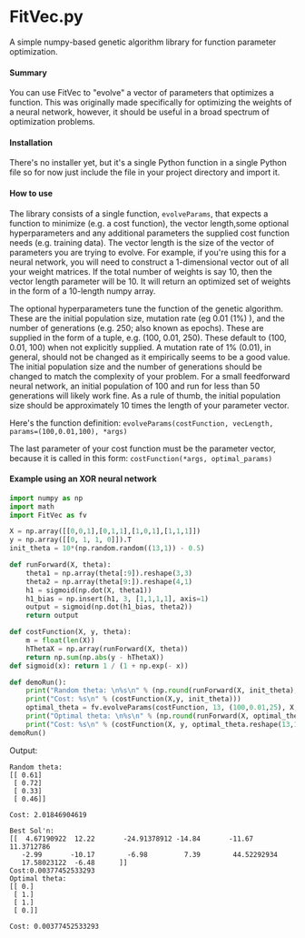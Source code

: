 # FitVec.py
A simple numpy-based genetic algorithm library for function parameter optimization.

#### Summary

You can use FitVec to "evolve" a vector of parameters that optimizes a function.
This was originally made specifically for optimizing the weights of a neural network,
however, it should be useful in a broad spectrum of optimization problems.

#### Installation
There's no installer yet, but it's a single Python function in a single Python file so for now
just include the file in your project directory and import it.

#### How to use

The library consists of a single function, `evolveParams`, that expects a
function to minimize (e.g. a cost function), the vector length,some optional hyperparameters and any
additional parameters the supplied cost function needs (e.g. training data).
The vector length is the size of the vector of parameters you are trying to evolve.
For example, if you're using this for a neural network, you will need to construct
a 1-dimensional vector out of all your weight matrices. If the total number of weights is
say 10, then the vector length parameter will be 10. It will return an optimized set of weights
in the form of a 10-length numpy array.

The optional hyperparameters tune the function of the genetic algorithm.
These are the initial population size, mutation rate (eg 0.01 (1%) ), and the number of generations (e.g. 250; also known as epochs).
These are supplied in the form of a tuple, e.g. (100, 0.01, 250).
These default to (100, 0.01, 100) when not explicitly supplied.
A mutation rate of 1% (0.01), in general, should not be changed as it empirically seems to be a good value.
The initial population size and the number of generations should be changed to match the complexity of your problem.
For a small feedforward neural network, an initial population of 100 and run for less than 50 generations will likely work fine.
As a rule of thumb, the initial population size should be approximately 10 times the length of your parameter vector.

Here's the function definition:
`evolveParams(costFunction, vecLength, params=(100,0.01,100), *args)`

The last parameter of your cost function must be the parameter vector, because
it is called in this form: `costFunction(*args, optimal_params)`

#### Example using an XOR neural network

```python
import numpy as np
import math
import FitVec as fv

X = np.array([[0,0,1],[0,1,1],[1,0,1],[1,1,1]])
y = np.array([[0, 1, 1, 0]]).T
init_theta = 10*(np.random.random((13,1)) - 0.5)

def runForward(X, theta):
	theta1 = np.array(theta[:9]).reshape(3,3)
	theta2 = np.array(theta[9:]).reshape(4,1)
	h1 = sigmoid(np.dot(X, theta1))
	h1_bias = np.insert(h1, 3, [1,1,1,1], axis=1)
	output = sigmoid(np.dot(h1_bias, theta2))
	return output

def costFunction(X, y, theta):
	m = float(len(X))
	hThetaX = np.array(runForward(X, theta))
	return np.sum(np.abs(y - hThetaX))
def sigmoid(x): return 1 / (1 + np.exp(- x))

def demoRun():
	print("Random theta: \n%s\n" % (np.round(runForward(X, init_theta), 2)))
	print("Cost: %s\n" % (costFunction(X,y, init_theta)))
	optimal_theta = fv.evolveParams(costFunction, 13, (100,0.01,25), X, y)
	print("Optimal theta: \n%s\n" % (np.round(runForward(X, optimal_theta.reshape(13,1)), 2)))
	print("Cost: %s\n" % (costFunction(X, y, optimal_theta.reshape(13,1))))
demoRun()
```

Output:
```
Random theta:
[[ 0.61]
 [ 0.72]
 [ 0.33]
 [ 0.46]]

Cost: 2.01846904619

Best Sol'n:
[[  4.67190922  12.22       -24.91378912 -14.84       -11.67        11.3712786
   -2.99       -10.17        -6.98         7.39        44.52292934
   17.58023122  -6.48      ]]
Cost:0.00377452533293
Optimal theta:
[[ 0.]
 [ 1.]
 [ 1.]
 [ 0.]]

Cost: 0.00377452533293
```
